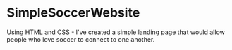 # SimpleSoccerWebsite
Using HTML and CSS - I've created a simple landing page that would allow people who love soccer to connect to one another. 
